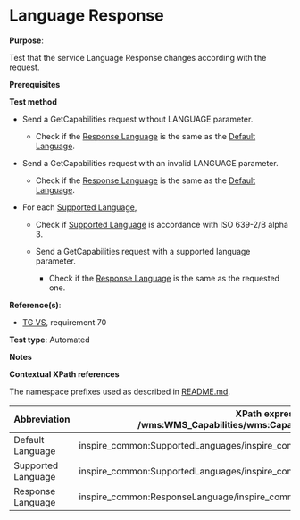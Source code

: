 # Language Response

**Purpose**:

Test that the service Language Response changes according with the request.

**Prerequisites**

**Test method**

* Send a GetCapabilities request without LANGUAGE parameter.

    * Check if the [Response Language](#responseLanguage) is the same as the [Default Language](#defaultLanguage).

* Send a GetCapabilities request with an invalid LANGUAGE parameter.

    * Check if the [Response Language](#responseLanguage) is the same as the [Default Language](#defaultLanguage).

* For each [Supported Language](#supportedLanguage),

    * Check if [Supported Language](#supportedLanguage) is accordance with ISO 639-2/B alpha 3.

    * Send a GetCapabilities request with a supported language parameter.

        * Check if the [Response Language](#responseLanguage) is the same as the requested one.

**Reference(s)**:

* [TG VS](./README.md#ref_TG_VS), requirement 70

**Test type**: Automated

**Notes**

**Contextual XPath references**

The namespace prefixes used as described in [README.md](./README.md#namespaces).

Abbreviation                                               |  XPath expression (relative to /wms:WMS_Capabilities/wms:Capability/inspire_vs:ExtendedCapabilities)
---------------------------------------------------------- | -------------------------------------------------------------------------
Default Language <a name="defaultLanguage"></a> | inspire_common:SupportedLanguages/inspire_common:DefaultLanguage/inspire_common:Language
Supported Language <a name="supportedLanguage"></a> | inspire_common:SupportedLanguages/inspire_common:SupportedLanguage/inspire_common:Language
Response Language <a name="responseLanguage"></a> | inspire_common:ResponseLanguage/inspire_common:Language